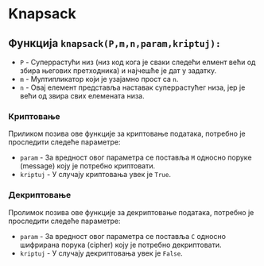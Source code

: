 # Knapsack
## Функција `knapsack(P,m,n,param,kriptuj):`
  - `P` - Суперрастући низ (низ код кога је сваки следећи елмент већи од збира његових претходника) и најчешће је дат у задатку.
  - `m` - Мултипликатор који је узајамно прост са  `n`.
  - `n` - Овај елемент представља наставак суперрастућег низа, јер је већи од звира свих елемената низа.
### Криптовање
Приликом позива ове функције за криптовање података, потребно је проследити следеће параметре:
  - `param` - За вредност овог параметра  се поставља `M` односно поруке (message) коју је потребно криптовати.
  - `kriptuj` - У случају криптовања увек је `True`.
### Декриптовање
Пролимок позива ове функције за декриптовање података, потребно је проследити следеће параметре:
  - `param` - За вредност овог параметра  се поставља `C` односно шифрирана порука (cipher) коју је потребно декриптовати.
  - `kriptuj` - У случају декриптовања увек је `False`.
